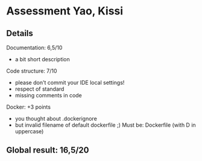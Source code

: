 # Assessment Yao, Kissi

## Details

Documentation: 6,5/10
- a bit short description

Code structure: 7/10
- please don't commit your IDE local settings! 
- respect of standard
- missing comments in code

Docker: +3 points
- you thought about .dockerignore
- but invalid filename of default dockerfile ;) Must be: Dockerfile (with D in uppercase)

## Global result: 16,5/20

